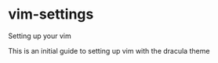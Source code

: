 # vim-settings  

Setting up your vim

This is an initial guide to setting up vim with the dracula theme
